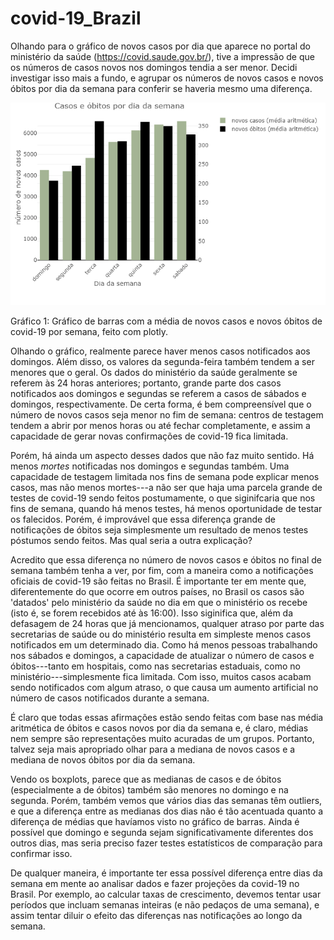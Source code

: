 # covid-19_Brazil

Olhando para o gráfico de novos casos por dia que aparece no portal do ministério da saúde (https://covid.saude.gov.br/), tive a impressão de que os números de casos novos nos domingos tendia  a ser menor. Decidi investigar isso mais a fundo, e agrupar os números de novos casos e novos óbitos por dia da semana para conferir se haveria mesmo uma diferença.   

![](images/cases_weekday_plotly)

Gráfico 1: Gráfico de barras com a média de novos casos e novos óbitos de covid-19 por semana, feito com plotly.

Olhando o gráfico, realmente parece haver menos casos notificados aos domingos. Além disso, os valores da segunda-feira também tendem a ser menores que o geral. Os dados do ministério da saúde geralmente se referem às 24 horas anteriores; portanto, grande parte dos casos notificados aos domingos e segundas se referem a casos de sábados e domingos, respectivamente. De certa forma, é bem compreensível que o número de novos casos seja menor no fim de semana: centros de testagem tendem a abrir por menos horas ou até fechar completamente, e assim a capacidade de gerar novas confirmações de covid-19 fica limitada.

Porém, há ainda um aspecto desses dados que não faz muito sentido. Há menos *mortes* notificadas nos domingos e segundas também. Uma capacidade de testagem limitada nos fins de semana pode explicar menos casos, mas não menos mortes---a não ser que haja uma parcela grande de testes de covid-19 sendo feitos postumamente, o que siginifcaria que nos fins de semana, quando há menos testes, há menos oportunidade de testar os falecidos. Porém, é improvável que essa diferença grande de notificações de óbitos seja simplesmente um resultado de menos testes póstumos sendo feitos. Mas qual seria a outra explicação?

Acredito que essa diferença no número de novos casos e óbitos no final de semana também tenha a ver, por fim, com a maneira como a notificações oficiais de covid-19 são feitas no Brasil. É importante ter em mente que, diferentemente do que ocorre em outros países, no Brasil os casos são 'datados' pelo ministério da saúde no dia em que o ministério os recebe (isto é, se forem recebidos até às 16:00). Isso siginifica que, além da defasagem de 24 horas que já mencionamos, qualquer atraso por parte das secretarias de saúde ou do ministério resulta em simpleste menos casos notificados em um determinado dia. Como há menos pessoas trabalhando nos sábados e domingos, a capacidade de atualizar o número de casos e óbitos---tanto em hospitais, como nas secretarias estaduais, como no ministério---simplesmente fica limitada. Com isso, muitos casos acabam sendo notificados com algum atraso, o que causa um aumento artificial no número de casos notificados durante a semana. 

É claro que todas essas afirmações estão sendo feitas com base nas média aritmética de óbitos e casos novos por dia da semana e, é claro, médias nem sempre são representações muito acuradas de um grupos. Portanto, talvez seja mais apropriado olhar para a mediana de novos casos e a mediana de novos óbitos por dia da semana. 

Vendo os boxplots, parece que as medianas de casos e de óbitos (especialmente a de óbitos) também são menores no domingo e na segunda. Porém, também vemos que vários dias das semanas têm outliers, e que a diferença entre as medianas dos dias não é tão acentuada quanto a diferença de médias que havíamos visto no gráfico de barras. Ainda é possível que domingo e segunda sejam significativamente diferentes dos outros dias, mas seria preciso fazer testes estatísticos de comparação para confirmar isso.

De qualquer maneira, é importante ter essa possível diferença entre dias da semana em mente ao analisar dados e fazer projeções da covid-19 no Brasil. Por exemplo, ao calcular taxas de crescimento, devemos tentar usar períodos que incluam semanas inteiras (e não pedaços de uma semana), e assim tentar diluir o efeito das diferenças nas notificações ao longo da semana. 
